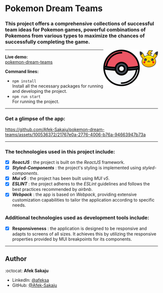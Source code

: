 # Pokemon Dream Teams

### This project offers a comprehensive collections of successful team ideas for Pokemon games, powerful combinations of Pokemons from various types to maximize the chances of successfully completing the game.<br />

<img src="./readme-resources/pikachu.png" width=60px height=60px align="right">

<img src="./readme-resources/pokeball.png" width=120px height=120px align="right">

---

**Live demo:**</br>[pokemon-dream-teams](http://Afek-Sakaju.github.io/pokemon-dream-teams)

**Command lines:**

-   `npm install` <br /> Install all the necessary packages for running and developing the project.
-   `npm run start`<br /> For running the project.

---

### **Get a glimpse of the app:**

https://github.com/Afek-Sakaju/pokemon-dream-teams/assets/100536372/21767e0a-2776-4006-b76a-94663947b73a

---

### The technologies used in this project include:

-   [x] _**ReactJS**_ : the project is built on the _ReactJS_ framework.
-   [x] _**Styled-Components**_ : the project's styling is implemented using _styled-components_.
-   [x] _**Mui v5**_ : the project has been built using _MUI v5_.
-   [x] _**ESLINT**_ : the project adheres to the _ESLint_ guidelines and follows the best practices recommended by _airbnb_.
-   [x] _**Webpack**_ : the app is based on _Webpack_, providing extensive customization capabilities to tailor the application according to specific needs.

### Additional technologies used as development tools include:

-   [x] **Responsiveness** : the application is designed to be responsive and adapts to screens of all sizes. It achieves this by utilizing the responsive properties provided by MUI breakpoints for its components.

---

## Author

:octocat: **Afek Sakaju**

-   LinkedIn: [@afeksa](https://www.linkedin.com/in/afeksa/)
-   GitHub: [@Afek-Sakaju](https://github.com/Afek-Sakaju)
